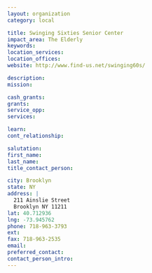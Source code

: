 ```yaml
---
layout: organization
category: local

title: Swinging Sixties Senior Center
impact_area: The Elderly
keywords: 
location_services: 
location_offices: 
website: http://www.find-us.net/swinging60s/

description: 
mission: 

cash_grants: 
grants: 
service_opp: 
services: 

learn: 
cont_relationship: 

salutation: 
first_name: 
last_name: 
title_contact_person: 

city: Brooklyn
state: NY
address: |
  211 Ainslie Street  
  Brooklyn NY 11211
lat: 40.712936
lng: -73.945762
phone: 718-963-3793
ext: 
fax: 718-963-2535
email: 
preferred_contact: 
contact_person_intro: 
---
```

